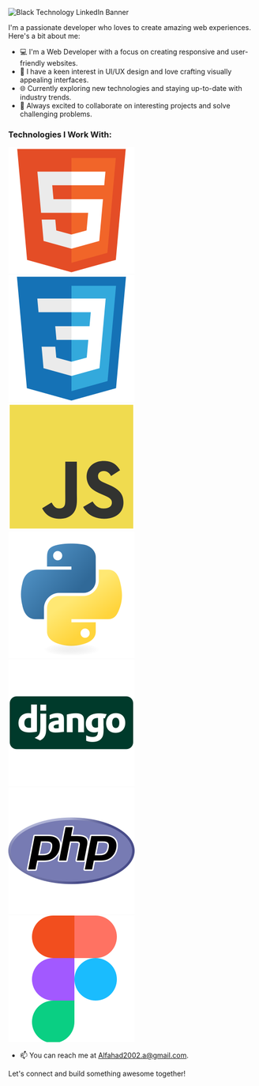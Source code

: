 

![Black Technology LinkedIn Banner](https://github.com/alfahad27/alfahad27/assets/135044027/9df39fb0-e316-43d0-a07d-bbd5efcf5dbf)



I'm a passionate developer who loves to create amazing web experiences. Here's a bit about me:

- 💻 I'm a Web Developer with a focus on creating responsive and user-friendly websites.
- 🎨 I have a keen interest in UI/UX design and love crafting visually appealing interfaces.
- 🌐 Currently exploring new technologies and staying up-to-date with industry trends.
- 🚀 Always excited to collaborate on interesting projects and solve challenging problems.

### Technologies I Work With:

![HTML5](https://raw.githubusercontent.com/devicons/devicon/master/icons/html5/html5-original.svg)
![CSS3](https://raw.githubusercontent.com/devicons/devicon/master/icons/css3/css3-original.svg)
![JavaScript](https://raw.githubusercontent.com/devicons/devicon/master/icons/javascript/javascript-original.svg)
![Python](https://raw.githubusercontent.com/devicons/devicon/master/icons/python/python-original.svg)
![Django](https://raw.githubusercontent.com/devicons/devicon/master/icons/django/django-original.svg)
![PHP](https://raw.githubusercontent.com/devicons/devicon/master/icons/php/php-original.svg)
![Figma](https://raw.githubusercontent.com/devicons/devicon/master/icons/figma/figma-original.svg)

- 📫 You can reach me at [Alfahad2002.a@gmail.com](mailto:Alfahad2002.a@gmail.com).

Let's connect and build something awesome together!


<!---
alfahad27/alfahad27 is a ✨ special ✨ repository because its `README.md` (this file) appears on your GitHub profile.
You can click the Preview link to take a look at your changes.
--->
